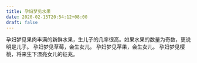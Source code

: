 ```yaml
---
title: 孕妇梦见水果
date: 2020-02-15T20:54:12+08:00
draft: false
---
```


孕妇梦见果肉丰满的新鲜水果，生儿子的几率很高。如果水果的数量为奇数，更说明是儿子。
孕妇梦见草莓，会生女儿。
孕妇梦见苹果，会生女儿。
孕妇梦见樱桃，将来生下漂亮女儿的征兆。